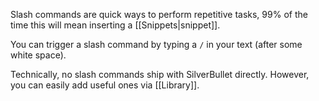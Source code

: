 Slash commands are quick ways to perform repetitive tasks, 99% of the time this will mean inserting a [[Snippets|snippet]].

You can trigger a slash command by typing a `/` in your text (after some white space).

Technically, no slash commands ship with SilverBullet directly. However, you can easily add useful ones via [[Library]].

